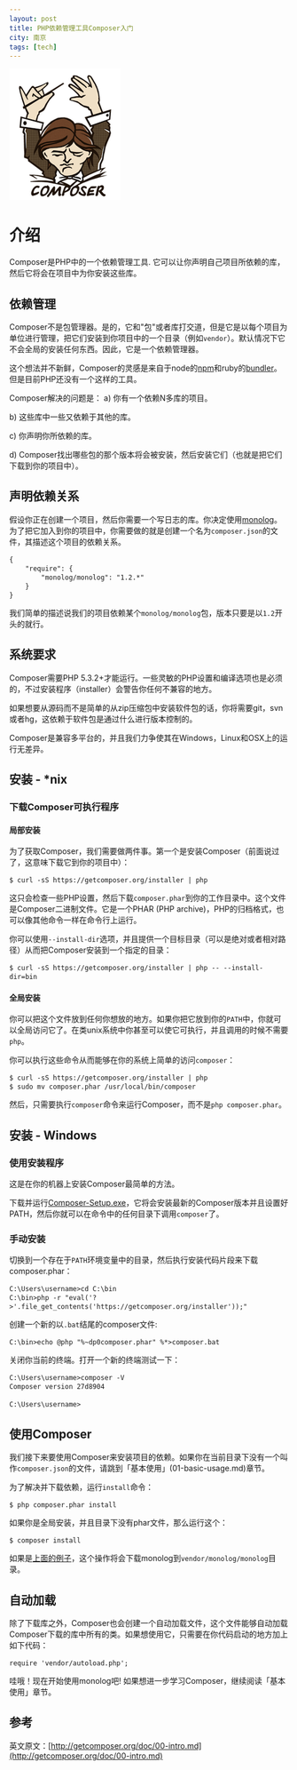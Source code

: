 ```yaml
---
layout: post
title: PHP依赖管理工具Composer入门
city: 南京
tags: [tech]
---
```


![Composer](/images/tech/composer.png "Composer")

# 介绍

Composer是PHP中的一个依赖管理工具. 它可以让你声明自己项目所依赖的库，然后它将会在项目中为你安装这些库。

## 依赖管理

Composer不是包管理器。是的，它和"包"或者库打交道，但是它是以每个项目为单位进行管理，把它们安装到你项目中的一个目录（例如`vendor`）。默认情况下它不会全局的安装任何东西。因此，它是一个依赖管理器。

这个想法并不新鲜，Composer的灵感是来自于node的[npm](http://npmjs.org/)和ruby的[bundler](http://gembundler.com/)。但是目前PHP还没有一个这样的工具。

Composer解决的问题是：
a) 你有一个依赖N多库的项目。

b) 这些库中一些又依赖于其他的库。

c) 你声明你所依赖的库。

d) Composer找出哪些包的那个版本将会被安装，然后安装它们（也就是把它们下载到你的项目中）。

## 声明依赖关系

假设你正在创建一个项目，然后你需要一个写日志的库。你决定使用[monolog](https://github.com/Seldaek/monolog)。为了把它加入到你的项目中，你需要做的就是创建一个名为`composer.json`的文件，其描述这个项目的依赖关系。

    {
        "require": {
            "monolog/monolog": "1.2.*"
        }
    }

我们简单的描述说我们的项目依赖某个`monolog/monolog`包，版本只要是以`1.2`开头的就行。

## 系统要求

Composer需要PHP 5.3.2+才能运行。一些灵敏的PHP设置和编译选项也是必须的，不过安装程序（installer）会警告你任何不兼容的地方。

如果想要从源码而不是简单的从zip压缩包中安装软件包的话，你将需要git，svn或者hg，这依赖于软件包是通过什么进行版本控制的。

Composer是兼容多平台的，并且我们力争使其在Windows，Linux和OSX上的运行无差异。

## 安装 - *nix

### 下载Composer可执行程序

#### 局部安装

为了获取Composer，我们需要做两件事。第一个是安装Composer（前面说过了，这意味下载它到你的项目中）：

    $ curl -sS https://getcomposer.org/installer | php

这只会检查一些PHP设置，然后下载`composer.phar`到你的工作目录中。这个文件是Composer二进制文件。它是一个PHAR (PHP
archive)，PHP的归档格式，也可以像其他命令一样在命令行上运行。

你可以使用`--install-dir`选项，并且提供一个目标目录（可以是绝对或者相对路径）从而把Composer安装到一个指定的目录：

    $ curl -sS https://getcomposer.org/installer | php -- --install-dir=bin

#### 全局安装

你可以把这个文件放到任何你想放的地方。如果你把它放到你的`PATH`中，你就可以全局访问它了。在类unix系统中你甚至可以使它可执行，并且调用的时候不需要`php`。

你可以执行这些命令从而能够在你的系统上简单的访问`composer`：

    $ curl -sS https://getcomposer.org/installer | php
    $ sudo mv composer.phar /usr/local/bin/composer

然后，只需要执行`composer`命令来运行Composer，而不是`php composer.phar`。

## 安装 - Windows

### 使用安装程序

这是在你的机器上安装Composer最简单的方法。

下载并运行[Composer-Setup.exe](https://getcomposer.org/Composer-Setup.exe)，它将会安装最新的Composer版本并且设置好PATH，然后你就可以在命令中的任何目录下调用`composer`了。

### 手动安装

切换到一个存在于`PATH`环境变量中的目录，然后执行安装代码片段来下载composer.phar：

    C:\Users\username>cd C:\bin
    C:\bin>php -r "eval('?>'.file_get_contents('https://getcomposer.org/installer'));"

创建一个新的以`.bat`结尾的composer文件:

    C:\bin>echo @php "%~dp0composer.phar" %*>composer.bat

关闭你当前的终端。打开一个新的终端测试一下：

    C:\Users\username>composer -V
    Composer version 27d8904

    C:\Users\username>

## 使用Composer

我们接下来要使用Composer来安装项目的依赖。如果你在当前目录下没有一个叫作`composer.json`的文件，请跳到「基本使用」(01-basic-usage.md)章节。

为了解决并下载依赖，运行`install`命令：

    $ php composer.phar install

如果你是全局安装，并且目录下没有phar文件，那么运行这个：

    $ composer install

如果是[上面的例子](#declaring-dependencies)，这个操作将会下载monolog到`vendor/monolog/monolog`目录。

## 自动加载

除了下载库之外，Composer也会创建一个自动加载文件，这个文件能够自动加载Composer下载的库中所有的类。如果想使用它，只需要在你代码启动的地方加上如下代码：

    require 'vendor/autoload.php';

哇哦！现在开始使用monolog吧! 如果想进一步学习Composer，继续阅读「基本使用」章节。

## 参考
英文原文：[http://getcomposer.org/doc/00-intro.md](http://getcomposer.org/doc/00-intro.md)
